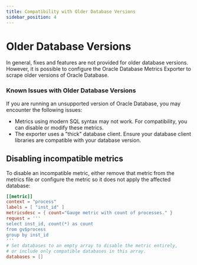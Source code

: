 ```yaml
---
title: Compatibility with Older Database Versions
sidebar_position: 4
---
```


# Older Database Versions

In general, fixes and features are not provided for older database versions. However, it is possible to configure the Oracle Database Metrics Exporter to scrape older versions of Oracle Database.

### Known Issues with Older Database Versions

If you are running an unsupported version of Oracle Database, you may encounter the following issues:

- Metrics using modern SQL syntax may not work. For compatibility, you can disable or modify these metrics.
- The exporter uses a "thick" database client. Ensure your database client libraries are compatible with your database version.

## Disabling incompatible metrics

To disable an incompatible metric, either remove that metric from the metrics file or configure the metric so it does not apply the affected database:

```toml
[[metric]]
context = "process"
labels = [ "inst_id" ]
metricsdesc = { count="Gauge metric with count of processes." }
request = '''
select inst_id, count(*) as count
from gv$process
group by inst_id
'''
# Set databases to an empty array to disable the metric entirely,
# or include only compatible databases in this array.
databases = []
```
